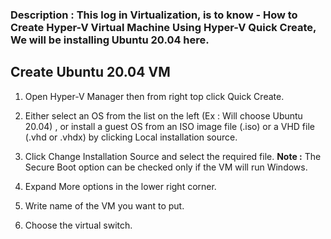 
### Description : This log in Virtualization, is to know - How to Create Hyper-V Virtual Machine Using Hyper-V Quick Create, We will be installing Ubuntu 20.04 here.

## Create Ubuntu 20.04 VM

1. Open Hyper-V Manager then from right top click Quick Create.

2. Either select an OS from the list on the left (Ex : Will choose Ubuntu 20.04) , or install a guest OS from an ISO image file (.iso) or a VHD file (.vhd or .vhdx) by clicking Local installation source.

3. Click Change Installation Source and select the required file. **Note :** The Secure Boot option can be checked only if the VM will run Windows.

4. Expand More options in the lower right corner.

5. Write name of the VM you want to put.

6. Choose the virtual switch.

